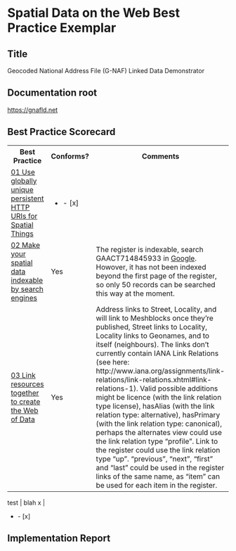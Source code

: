 # Spatial Data on the Web Best Practice Exemplar

## Title
Geocoded National Address File (G-NAF) Linked Data Demonstrator

## Documentation root
https://gnafld.net

## Best Practice Scorecard
<table>
    <tr>
        <th>Best Practice</th>
        <th>Conforms?</th>
        <th>Comments</th>
    </tr>
    <tr>
        <td width="50"><a href="https://www.w3.org/TR/sdw-bp/#globally-unique-ids">01 Use globally unique persistent HTTP URIs for Spatial Things</a></td>
        <td><ul><li>- [x] </li></ul></td>
        <td></td>
    </tr>
    <tr>
        <td><a href="https://www.w3.org/TR/sdw-bp/#indexable-by-search-engines">02 Make your spatial data indexable by search engines</a></td>
        <td>Yes</td>
        <td>The register is indexable, search GAACT714845933 in <a href="https://www.google.com">Google</a>. Howover, it has not been indexed beyond the first page of the register, so only 50 records can be searched this way at the moment.</td>
    </tr>
    <tr>
        <td><a href="https://www.w3.org/TR/sdw-bp/#linking">03 Link resources together to create the Web of Data</a></td>
        <td>Yes</td>
        <td>Address links to Street, Locality, and will link to Meshblocks once they’re published, Street links to Locality, Locality links to Geonames, and to itself (neighbours). The links don’t currently contain IANA Link Relations (see here: http://www.iana.org/assignments/link-relations/link-relations.xhtml#link-relations-1). Valid possible additions might be licence (with the link relation type license), hasAlias (with the link relation type: alternative), hasPrimary (with the link relation type: canonical), perhaps the alternates view could use the link relation type “profile”. Link to the register could use the link relation type “up”. “previous”, “next”, “first” and “last” could be used in the register links of the same name, as “item” can be used for each item in the register.</td>
    </tr>
</table>

test | blah
x | <ul><li>- [x] </li></ul>

## Implementation Report

